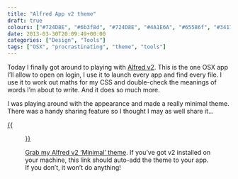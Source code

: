 ```yaml
---
title: "Alfred App v2 theme"
draft: true
colours: ["#724D8E", "#6b3f8d", "#724D8E", "#4A1E6A", "#65586f", "#34174a", "#7f6e8c"]
date: 2013-03-30T20:09:49+00:00
categories: ["Design", "Tools"]
tags: ["OSX", "procrastinating", "theme", "tools"]
---
```


Today I finally got around to playing with [Alfred v2](http://www.alfredapp.com/). This is the one OSX app I’ll allow to open on login, I use it to launch every app and find every file. I use it to work out maths for my CSS and double-check the meanings of words I’m about to write. And it does so much more.

I was playing around with the appearance and made a really minimal theme. There was a handy sharing feature so I thought I may as well share it…

[{{<figure class="wp-caption aligncenter size-full wp-image-2677" alt="Minimal Alfred v2 theme" src="/images/2013/03/alfred-theme.png" width="730" height="540"  caption="Minimal Alfred v2 theme">}}](http://an.lklink.at/NwQZ)

[Grab my Alfred v2 ‘Minimal’ theme](http://an.lklink.at/NwQZ). If you’ve got v2 installed on your machine, this link should auto-add the theme to your app. If you don’t, it won’t do anything!

	